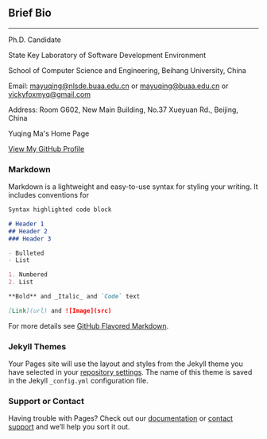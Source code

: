 ## Brief Bio
---
Ph.D. Candidate

State Key Laboratory of Software Development Environment

School of Computer Science and Engineering, Beihang University, China

Email: mayuqing@nlsde.buaa.edu.cn or
             mayuqing@buaa.edu.cn or
             vickyfoxmyq@gmail.com

Address: Room G602, New Main Building, No.37 Xueyuan Rd., Beijing, China



Yuqing Ma's Home Page

[View My GitHub Profile](https://github.com/vickyFox)
### Markdown

Markdown is a lightweight and easy-to-use syntax for styling your writing. It includes conventions for

```markdown
Syntax highlighted code block

# Header 1
## Header 2
### Header 3

- Bulleted
- List

1. Numbered
2. List

**Bold** and _Italic_ and `Code` text

[Link](url) and ![Image](src)
```

For more details see [GitHub Flavored Markdown](https://guides.github.com/features/mastering-markdown/).

### Jekyll Themes

Your Pages site will use the layout and styles from the Jekyll theme you have selected in your [repository settings](https://github.com/vickyFox/vickyFox.github.io/settings). The name of this theme is saved in the Jekyll `_config.yml` configuration file.

### Support or Contact

Having trouble with Pages? Check out our [documentation](https://docs.github.com/categories/github-pages-basics/) or [contact support](https://github.com/contact) and we’ll help you sort it out.
